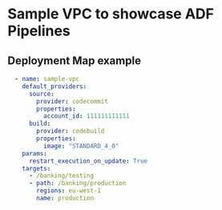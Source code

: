 # Sample VPC to showcase ADF Pipelines

## Deployment Map example

```yaml
  - name: sample-vpc
    default_providers:
      source:
        provider: codecommit
        properties:
          account_id: 111111111111
      build:
        provider: codebuild
        properties:
          image: "STANDARD_4_0"
    params:
      restart_execution_on_update: True
    targets:
      - /banking/testing
      - path: /banking/production
        regions: eu-west-1
        name: production
```

